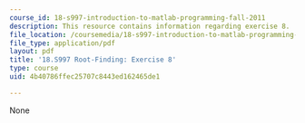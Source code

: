 ```yaml
---
course_id: 18-s997-introduction-to-matlab-programming-fall-2011
description: This resource contains information regarding exercise 8.
file_location: /coursemedia/18-s997-introduction-to-matlab-programming-fall-2011/4b40786ffec25707c8443ed162465de1_MIT18_S997F11_Exercise_8.pdf
file_type: application/pdf
layout: pdf
title: '18.S997 Root-Finding: Exercise 8'
type: course
uid: 4b40786ffec25707c8443ed162465de1

---
```

None